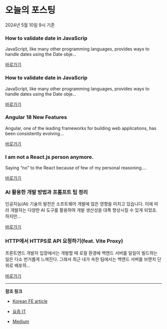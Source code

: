 # 오늘의 포스팅 
2024년 5월 10일 9시 기준 

### How to validate date in JavaScrip 

 JavaScript, like many other programming languages, provides ways to handle dates using the Date obje... 

 [바로가기](https://medium.com/m/signin?actionUrl=https%3A%2F%2Fmedium.com%2F_%2Fbookmark%2Fp%2F5cf1ebeae615&operation=register&redirect=https%3A%2F%2Fmedium.com%2F%40piotr.zarycki%2Fhow-to-validate-date-in-javascrip-5cf1ebeae615&source=---------0-84----------javascript------bookmark_preview----0b023def_8f6f_40a4_aa89_473872db5217-------) 

### How to validate date in JavaScrip 

 JavaScript, like many other programming languages, provides ways to handle dates using the Date obje... 

 [바로가기](https://medium.com/m/signin?actionUrl=https%3A%2F%2Fmedium.com%2F_%2Fbookmark%2Fp%2F5cf1ebeae615&operation=register&redirect=https%3A%2F%2Fmedium.com%2F%40piotr.zarycki%2Fhow-to-validate-date-in-javascrip-5cf1ebeae615&source=---------0-84----------typescript------bookmark_preview----ee5d60b2_5832_4808_a269_ac6ee5074a4e-------) 

### Angular 18 New Features 

 Angular, one of the leading frameworks for building web applications, has been consistently evolving... 

 [바로가기](https://medium.com/m/signin?actionUrl=https%3A%2F%2Fmedium.com%2F_%2Fbookmark%2Fp%2Fbabdeb6bc84e&operation=register&redirect=https%3A%2F%2Fmedium.com%2F%40sergey.dudik%2Fangular-18-new-features-babdeb6bc84e&source=---------0-84----------frontend------bookmark_preview----248f8b76_632c_4ae5_bdfb_c7fba2db4f30-------) 

### I am not a React.js person anymore. 

 Saying “no” to the React because of few of my personal reasoning.... 

 [바로가기](https://medium.com/m/signin?actionUrl=https%3A%2F%2Fmedium.com%2F_%2Fbookmark%2Fp%2F94ec99fedeb5&operation=register&redirect=https%3A%2F%2Fraivaibhav.medium.com%2Fi-am-not-a-react-js-person-anymore-94ec99fedeb5&source=---------0-84----------reactjs------bookmark_preview----d6ceb642_8ec9_4847_8b40_9c95fe31702e-------) 

### AI 활용한 개발 방법과 프롬프트 팁 정리 

 인공지능(AI) 기술의 발전은 소프트웨어 개발에 많은 영향을 미치고 있습니다. 이에 따라 개발자는 다양한 AI 도구를 활용하여 개발 생산성을 대폭 향상시킬 수 있게 되었죠. 하지만... 

 [바로가기](https://yozm.wishket.com/magazine/detail/2575/) 

### HTTP에서 HTTPS로 API 요청하기(feat. Vite Proxy) 

 프론트엔드 개발자 입장에서는 개발할 때 로컬 환경에 백엔드 서버를 일일이 빌드하는 일은 다소 번거롭게 느껴진다. 그래서 최근 내가 속한 팀에서는 백엔드 서버를 브랜치 단위로 배포하... 

 [바로가기](https://yozm.wishket.com/magazine/detail/2565/) 

---

**참조 링크**

- [Korean FE article](https://kofearticle.substack.com) 

- [요즘 IT](https://yozm.wishket.com/magazine) 

- [Medium](https://medium.com) 

